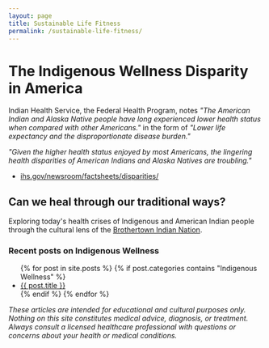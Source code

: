 ```yaml
---
layout: page
title: Sustainable Life Fitness
permalink: /sustainable-life-fitness/
---
```


# The Indigenous Wellness Disparity in America

Indian Health Service, the Federal Health Program, notes _"The American Indian and Alaska Native people have long experienced lower health status when compared with other Americans."_ in the form of _"Lower life expectancy and the disproportionate disease burden."_ 

_"Given the higher health status enjoyed by most Americans, the lingering health disparities of American Indians and Alaska Natives are troubling."_

- [ihs.gov/newsroom/factsheets/disparities/](https://www.ihs.gov/newsroom/factsheets/disparities/)

## Can we heal through our traditional ways?

Exploring today's health crises of Indigenous and American Indian people through the cultural lens of the [Brothertown Indian Nation](https://brothertownindians.org/).

### Recent posts on Indigenous Wellness

<ul>
{% for post in site.posts %} 
{% if post.categories contains "Indigenous Wellness" %}
  <li><a href="{{ post.url }}">{{ post.title }}</a></li>
{% endif %}
{% endfor %}
</ul>

_These articles are intended for educational and cultural purposes only. Nothing on this site constitutes medical advice, diagnosis, or treatment. Always consult a licensed healthcare professional with questions or concerns about your health or medical conditions._
